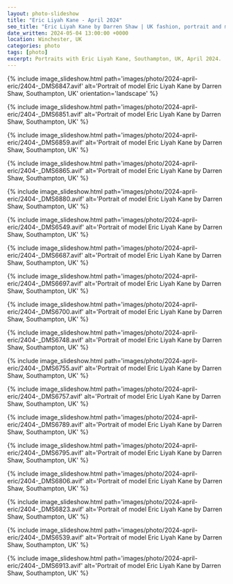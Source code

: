 ```yaml
---
layout: photo-slideshow
title: "Eric Liyah Kane - April 2024"
seo_title: "Eric Liyah Kane by Darren Shaw | UK fashion, portrait and model photographer | Winchester, Southampton, Portsmouth, Hampshire"
date_written: 2024-05-04 13:00:00 +0000
location: Winchester, UK
categories: photo
tags: [photo]
excerpt: Portraits with Eric Liyah Kane, Southampton, UK, April 2024.
---
```

{% include image_slideshow.html path='images/photo/2024-april-eric/2404-_DMS6847.avif' alt='Portrait of model Eric Liyah Kane by Darren Shaw, Southampton, UK' orientation='landscape' %}

{% include image_slideshow.html path='images/photo/2024-april-eric/2404-_DMS6851.avif' alt='Portrait of model Eric Liyah Kane by Darren Shaw, Southampton, UK' %}

{% include image_slideshow.html path='images/photo/2024-april-eric/2404-_DMS6859.avif' alt='Portrait of model Eric Liyah Kane by Darren Shaw, Southampton, UK' %}

{% include image_slideshow.html path='images/photo/2024-april-eric/2404-_DMS6865.avif' alt='Portrait of model Eric Liyah Kane by Darren Shaw, Southampton, UK' %}

{% include image_slideshow.html path='images/photo/2024-april-eric/2404-_DMS6880.avif' alt='Portrait of model Eric Liyah Kane by Darren Shaw, Southampton, UK' %}

{% include image_slideshow.html path='images/photo/2024-april-eric/2404-_DMS6549.avif' alt='Portrait of model Eric Liyah Kane by Darren Shaw, Southampton, UK' %}

{% include image_slideshow.html path='images/photo/2024-april-eric/2404-_DMS6687.avif' alt='Portrait of model Eric Liyah Kane by Darren Shaw, Southampton, UK' %}

{% include image_slideshow.html path='images/photo/2024-april-eric/2404-_DMS6697.avif' alt='Portrait of model Eric Liyah Kane by Darren Shaw, Southampton, UK' %}

{% include image_slideshow.html path='images/photo/2024-april-eric/2404-_DMS6700.avif' alt='Portrait of model Eric Liyah Kane by Darren Shaw, Southampton, UK' %}
    
{% include image_slideshow.html path='images/photo/2024-april-eric/2404-_DMS6748.avif' alt='Portrait of model Eric Liyah Kane by Darren Shaw, Southampton, UK' %}

{% include image_slideshow.html path='images/photo/2024-april-eric/2404-_DMS6755.avif' alt='Portrait of model Eric Liyah Kane by Darren Shaw, Southampton, UK' %}

{% include image_slideshow.html path='images/photo/2024-april-eric/2404-_DMS6757.avif' alt='Portrait of model Eric Liyah Kane by Darren Shaw, Southampton, UK' %}

{% include image_slideshow.html path='images/photo/2024-april-eric/2404-_DMS6789.avif' alt='Portrait of model Eric Liyah Kane by Darren Shaw, Southampton, UK' %}

{% include image_slideshow.html path='images/photo/2024-april-eric/2404-_DMS6795.avif' alt='Portrait of model Eric Liyah Kane by Darren Shaw, Southampton, UK' %}

{% include image_slideshow.html path='images/photo/2024-april-eric/2404-_DMS6806.avif' alt='Portrait of model Eric Liyah Kane by Darren Shaw, Southampton, UK' %}

{% include image_slideshow.html path='images/photo/2024-april-eric/2404-_DMS6823.avif' alt='Portrait of model Eric Liyah Kane by Darren Shaw, Southampton, UK' %}

{% include image_slideshow.html path='images/photo/2024-april-eric/2404-_DMS6539.avif' alt='Portrait of model Eric Liyah Kane by Darren Shaw, Southampton, UK' %}

{% include image_slideshow.html path='images/photo/2024-april-eric/2404-_DMS6913.avif' alt='Portrait of model Eric Liyah Kane by Darren Shaw, Southampton, UK' %}